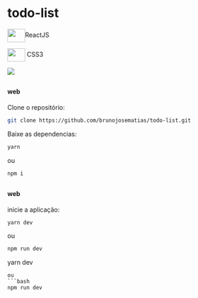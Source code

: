 # todo-list

<div> 
  <p><img align="center" height="30" width="40" src="https://cdn.jsdelivr.net/gh/devicons/devicon/icons/react/react-original.svg" />ReactJS</p>
  <p><img align="center" height="30" width="40" src="https://cdn.jsdelivr.net/gh/devicons/devicon/icons/css3/css3-original.svg" /> CSS3</p>
</div>

<img src="https://user-images.githubusercontent.com/69431006/233848036-8b416eff-edee-47eb-959e-4a79947a04aa.png" />

##

#### web

Clone o repositório:
```bash
git clone https://github.com/brunojosematias/todo-list.git
```

Baixe as dependencias:
```bash
yarn
```
ou
```bash
npm i
```
##

#### web
inicie a aplicação:
```bash
yarn dev
```
ou 
```bash
npm run dev
```
yarn dev
```
ou 
```bash
npm run dev
```
